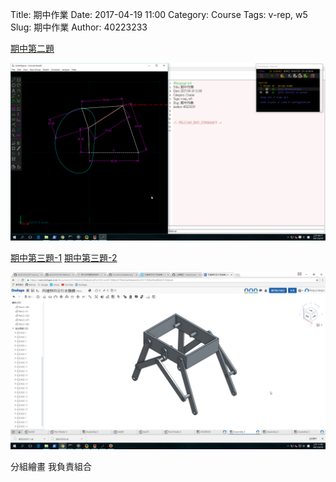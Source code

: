 Title: 期中作業
Date: 2017-04-19 11:00
Category: Course
Tags: v-rep, w5
Slug: 期中作業
Author: 40223233



<!-- PELICAN_END_SUMMARY -->


<a href="https://vimeo.com/213775556">期中第二題</a>


<img src="./../w9/四連趕機構2.PNG" width="600" />


<a href="https://vimeo.com/213782878">期中第三題-1</a>
<a href="https://vimeo.com/213785090">期中第三題-2</a>



<img src="./../w9/四連趕機構3-1.PNG" width="600" />

分組繪畫 我負責組合




<script src="https://embed.github.com/view/3d/40223233/2017springcd_hw/gh-pages/W9/40223233.stl"></script>

<script src="https://embed.github.com/view/3d/40223233/2017springcd_hw/gh-pages/W9/40223233-2.stl"></script>